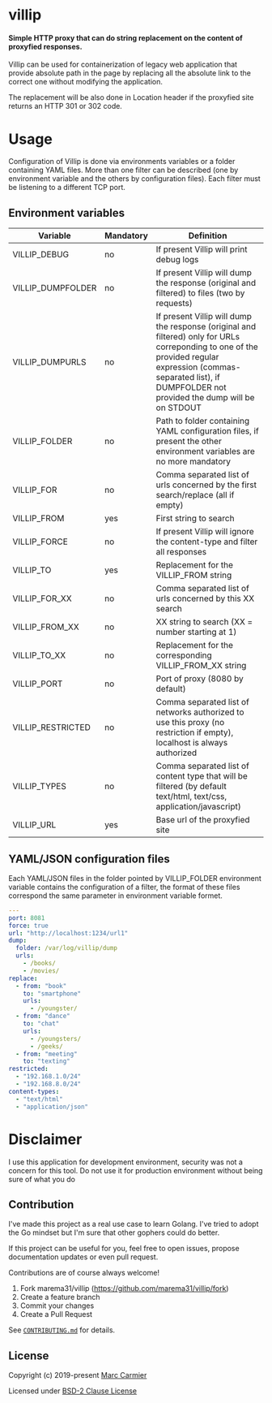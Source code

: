 # villip

#### Simple HTTP proxy that can do string replacement on the content of proxyfied responses.

Villip can be used for containerization of legacy web application that provide absolute path in the page by replacing all the absolute link to the correct one without modifying the application.

The replacement will be also done in Location header if the proxyfied site returns an HTTP 301 or 302 code. 

# Usage
Configuration of Villip is done via environments variables or a folder containing YAML files. More than one filter can be described (one by environment variable and the others by configuration files). Each filter must be listening to a different TCP port. 

## Environment variables

Variable          | Mandatory |  Definition
------------------|-----------|---------------------
VILLIP_DEBUG      | no        | If present Villip will print debug logs
VILLIP_DUMPFOLDER | no        | If present Villip will dump the response (original and filtered) to files (two by requests)
VILLIP_DUMPURLS   | no        | If present Villip will dump the response (original and filtered) only for URLs correponding to one of the provided regular expression (commas-separated list), if DUMPFOLDER not provided the dump will be on STDOUT
VILLIP_FOLDER     | no        | Path to folder containing YAML configuration files, if present the other environment variables are no more mandatory
VILLIP_FOR        | no        | Comma separated list of urls concerned by the first search/replace (all if empty)
VILLIP_FROM       | yes       | First string to search
VILLIP_FORCE      | no        | If present Villip will ignore the content-type and filter all responses
VILLIP_TO         | yes       | Replacement for the VILLIP_FROM string
VILLIP_FOR_XX     | no        | Comma separated list of urls concerned by this XX search
VILLIP_FROM_XX    | no        | XX string to search (XX = number starting at 1)
VILLIP_TO_XX      | no        | Replacement for the corresponding VILLIP_FROM_XX string
VILLIP_PORT       | no        | Port of proxy (8080 by default)
VILLIP_RESTRICTED | no        | Comma separated list of networks authorized to use this proxy (no restriction if empty), localhost is always authorized
VILLIP_TYPES      | no        | Comma separated list of content type that will be filtered (by default text/html, text/css, application/javascript)
VILLIP_URL        | yes       | Base url of the proxyfied site

## YAML/JSON configuration files
Each YAML/JSON files in the folder pointed by VILLIP_FOLDER environment variable contains the configuration of a filter, the format of these files correspond the same parameter in environment variable formet.

```yaml
---
port: 8081
force: true
url: "http://localhost:1234/url1"
dump:
  folder: /var/log/villip/dump
  urls:
    - /books/
    - /movies/
replace:
  - from: "book"
    to: "smartphone"
    urls:
      - /youngster/
  - from: "dance"
    to: "chat"
    urls:
      - /youngsters/
      - /geeks/
  - from: "meeting"
    to: "texting"
restricted: 
  - "192.168.1.0/24"
  - "192.168.8.0/24"
content-types:
  - "text/html"
  - "application/json"
```

# Disclaimer
I use this application for development environment, security was not a concern for this tool. Do not use it for production environment without being sure of what you do


## Contribution
I've made this project as a real use case to learn Golang.
I've tried to adopt the Go mindset but I'm sure that other gophers could do better. 

If this project can be useful for you, feel free to open issues, propose documentation updates or even pull request.

Contributions are of course always welcome!

1. Fork marema31/villip (https://github.com/marema31/villip/fork)
2. Create a feature branch
3. Commit your changes
4. Create a Pull Request

See [`CONTRIBUTING.md`](./CONTRIBUTING.md) for details.

## License

Copyright (c) 2019-present [Marc Carmier](https://github.com/marema31)

Licensed under [BSD-2 Clause License](./LICENSE)